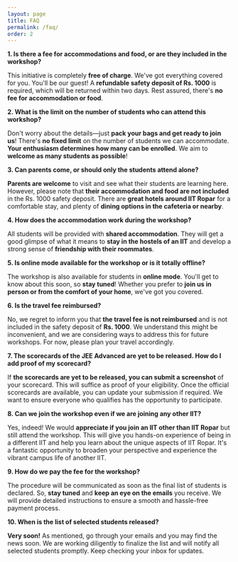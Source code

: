 ```yaml
---
layout: page
title: FAQ
permalink: /faq/
order: 2
---
```


**1. Is there a fee for accommodations and food, or are they included in the workshop?**

This initiative is completely **free of charge**. We've got everything covered for you. You'll be our guest! A **refundable safety deposit of Rs. 1000** is required, which will be returned within two days. Rest assured, there's **no fee for accommodation or food**.

**2. What is the limit on the number of students who can attend this workshop?**

Don't worry about the details—just **pack your bags and get ready to join us**! There's **no fixed limit** on the number of students we can accommodate. **Your enthusiasm determines how many can be enrolled**. We aim to **welcome as many students as possible**!

**3. Can parents come, or should only the students attend alone?**

**Parents are welcome** to visit and see what their students are learning here. However, please note that **their accommodation and food are not included** in the Rs. 1000 safety deposit. There are **great hotels around IIT Ropar** for a comfortable stay, and plenty of **dining options in the cafeteria or nearby**.

**4. How does the accommodation work during the workshop?**

All students will be provided with **shared accommodation**. They will get a good glimpse of what it means to **stay in the hostels of an IIT** and develop a strong sense of **friendship with their roommates**.  

**5. Is online mode available for the workshop or is it totally offline?**

The workshop is also available for students in **online mode**. You'll get to know about this soon, so **stay tuned**! Whether you prefer to **join us in person or from the comfort of your home**, we've got you covered.

**6. Is the travel fee reimbursed?**

No, we regret to inform you that **the travel fee is not reimbursed** and is not included in the safety deposit of **Rs. 1000**. We understand this might be inconvenient, and we are considering ways to address this for future workshops. For now, please plan your travel accordingly.

**7. The scorecards of the JEE Advanced are yet to be released. How do I add proof of my scorecard?**

If **the scorecards are yet to be released, you can submit a screenshot** of your scorecard. This will suffice as proof of your eligibility. Once the official scorecards are available, you can update your submission if required. We want to ensure everyone who qualifies has the opportunity to participate.

**8. Can we join the workshop even if we are joining any other IIT?**

Yes, indeed! We would **appreciate if you join an IIT other than IIT Ropar** but still attend the workshop. This will give you hands-on experience of being in a different IIT and help you learn about the unique aspects of IIT Ropar. It's a fantastic opportunity to broaden your perspective and experience the vibrant campus life of another IIT.

**9. How do we pay the fee for the workshop?**

The procedure will be communicated as soon as the final list of students is declared. So, **stay tuned** and **keep an eye on the emails** you receive. We will provide detailed instructions to ensure a smooth and hassle-free payment process.

**10. When is the list of selected students released?**

**Very soon!** As mentioned, go through your emails and you may find the news soon. We are working diligently to finalize the list and will notify all selected students promptly. Keep checking your inbox for updates.

